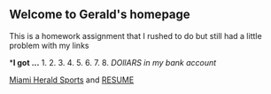 ## Welcome to Gerald's homepage

This is a homework assignment that I rushed to do but still had a little problem with my links


***I got ...**
1. 
2.
3.
4.
5.
6.
7.
8.
_DOllARS in my bank account_



[Miami Herald Sports](http://www.miamiherald.com/sports]) and [RESUME](https://media.licdn.com/mpr/mpr/p/7/005/093/283/0b05e6f.jpg])


